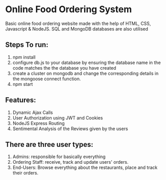 # **Online Food Ordering System**

Basic online food ordering website made with the help of HTML, CSS, Javascript & NodeJS. SQL and MongoDB databases are also utilised

## **Steps To run:**

1.  npm install
2.  configure db.js to your database by ensuring the database name in the code matches the the database you have created
3.  create a cluster on mongodb and change the corresponding details in the mongoose connect function.
3.  npm start


## **Features:**

1.  Dynamic Ajax Calls
2.  User Authorization using JWT and Cookies
3.  NodeJS Express Routing
4.  Sentimental Analysis of the Reviews given by the users

## **There are three user types:**

1.  Admins: responsible for basically everything
2.  Ordering Staff: receive, track and update users' orders.
3.  End-Users: Browse everything about the restaurants, place and track their orders.

  
